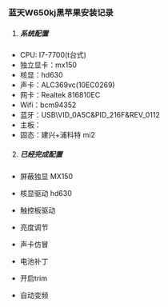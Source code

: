 ### 蓝天W650kj黑苹果安装记录

1. ##### 系统配置 

- CPU: I7-7700(t台式)
- 独立显卡：mx150
- 核显：hd630
- 声卡：ALC369vc(10EC0269)
- 网卡：Realtek      816810EC
- Wifi：bcm94352 
- 蓝牙：USB\VID_0A5C&PID_216F&REV_0112
- 主板：
- 固态：建兴+浦科特 mi2

2. ##### 已经完成配置 

- 屏蔽独显	MX150
  
- 核显驱动	hd630
  
- 触控板驱动
- 亮度调节

- 声卡仿冒

- 电池补丁

- 开启trim

- 自动变频

  